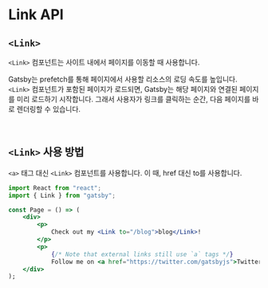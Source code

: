 # Link API

## `<Link>`

`<Link>` 컴포넌트는 사이트 내에서 페이지를 이동할 때 사용합니다.

Gatsby는 prefetch를 통해 페이지에서 사용할 리소스의 로딩 속도를 높입니다. `<Link>` 컴포넌트가 포함된 페이지가 로드되면, Gatsby는 해당 페이지와 연결된 페이지를 미리 로드하기 시작합니다. 그래서 사용자가 링크를 클릭하는 순간, 다음 페이지를 바로 렌더링할 수 있습니다.

<br>

## `<Link>` 사용 방법

`<a>` 태그 대신 `<Link>` 컴포넌트를 사용합니다. 이 때, href 대신 to를 사용합니다.

```jsx
import React from "react";
import { Link } from "gatsby";

const Page = () => (
    <div>
        <p>
            Check out my <Link to="/blog">blog</Link>!
        </p>
        <p>
            {/* Note that external links still use `a` tags */}
            Follow me on <a href="https://twitter.com/gatsbyjs">Twitter</a>!
    </div>
);
```
